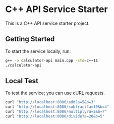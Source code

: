 # C++ API Service Starter

This is a C++ API service starter project.

## Getting Started

To start the service locally, run:

```sh
g++ -o calculator-api main.cpp -std=c++11
./calculator-api
```

## Local Test

To test the service; you can use cURL requests.

```sh
curl "http://localhost:8080/add?a=5&b=3"
curl "http://localhost:8080/subtract?a=10&b=4"
curl "http://localhost:8080/multiply?a=2&b=7"
curl "http://localhost:8080/divide?a=20&b=5"
```
